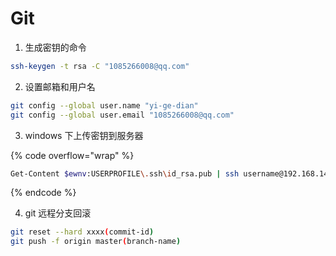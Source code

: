 # Git

1. 生成密钥的命令

```bash
ssh-keygen -t rsa -C "1085266008@qq.com"
```

2. 设置邮箱和用户名

```bash
git config --global user.name "yi-ge-dian"
git config --global user.email "1085266008@qq.com"
```

3. windows 下上传密钥到服务器

{% code overflow="wrap" %}
```bash
Get-Content $ewnv:USERPROFILE\.ssh\id_rsa.pub | ssh username@192.168.140.128 "cat >> .ssh/authorized_keys" 
```
{% endcode %}

4. git 远程分支回滚

```bash
git reset --hard xxxx(commit-id)
git push -f origin master(branch-name) 
```
